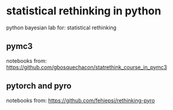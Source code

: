 # statistical rethinking in python
python bayesian lab for: statistical rethinking

## pymc3
notebooks from: https://github.com/gbosquechacon/statrethink_course_in_pymc3

## pytorch and pyro
notebooks from: https://github.com/fehiepsi/rethinking-pyro
